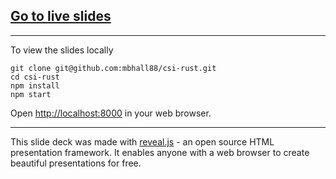 ## [Go to live slides][slides]

---

To view the slides locally

```
git clone git@github.com:mbhall88/csi-rust.git
cd csi-rust
npm install
npm start
```

Open <http://localhost:8000> in your web browser.

---

This slide deck was made with [reveal.js] - an open source HTML presentation framework. It enables anyone with a web browser to create beautiful presentations for free.

[reveal.js]: https://revealjs.com/
[slides]: https://mbh.sh/csi-rust/
